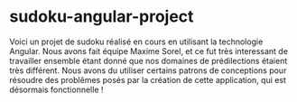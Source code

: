 # sudoku-angular-project

Voici un projet de sudoku réalisé en cours en utilisant la technologie Angular.
Nous avons fait équipe Maxime Sorel, et ce fut très interessant de travailler ensemble étant donné que nos domaines de prédilections étaient très différent.
Nous avons du utiliser certains patrons de conceptions pour résoudre des problêmes posés par la création de cette application, qui est désormais fonctionnelle !
